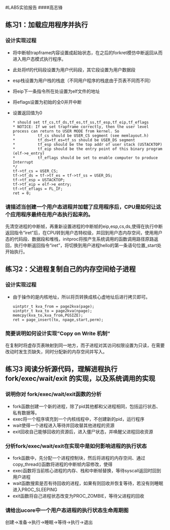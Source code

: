 #LAB5实验报告
####高志锋


## 练习1：加载应用程序并执行

### 设计实现过程
	
*	将中断帧trapframe内容设置成起始状态，在之后的forkret模仿中断返回从而进入用户态模式执行程序。
*	此处将tf的代码段设置为用户代码段，其它段设置为用户数据段
*	esp栈设置为用户栈的栈底（不同用户程序的栈底由于页表不同而不同）
*	将eip下一条指令所在处设置为elf文件的地址
*	将eflags设置为初始的全0并开中断
*	设置返回值为0
	
	```
	* should set tf_cs,tf_ds,tf_es,tf_ss,tf_esp,tf_eip,tf_eflags
	* NOTICE: If we set trapframe correctly, then the user level process can return to USER MODE from kernel. So
	*          tf_cs should be USER_CS segment (see memlayout.h)
	*          tf_ds=tf_es=tf_ss should be USER_DS segment
	*          tf_esp should be the top addr of user stack (USTACKTOP)
	*          tf_eip should be the entry point of this binary program (elf->e_entry)
	*          tf_eflags should be set to enable computer to produce Interrupt
	*/
	tf->tf_cs = USER_CS;
	tf->tf_ds = tf->tf_es = tf->tf_ss = USER_DS;
	tf->tf_esp = USTACKTOP;
	tf->tf_eip = elf->e_entry;
	tf->tf_eflags = FL_IF;
	ret = 0;
	```

### 请描述当创建一个用户态进程并加载了应用程序后，CPU是如何让这个应用程序最终在用户态执行起来的。

先清空进程的中断帧，再重新设置进程的中断帧的eip,esp,cs,ds,使得在执行中断返回指令“iret”后，在CPU转到用户态特权级，并回到用户态内存空间，使用用户态的代码段、数据段和堆栈，initproc将按产生系统调用的函数调用路径原路返回，执行中断返回指令“iret”，将切换到用户进程hello的第一条语句位置_start处开始执行。
	
## 练习2：父进程复制自己的内存空间给子进程
### 设计实现过程

*	由于操作的是内核地址，所以将页转换成核心虚地址后进行拷贝即可。

	```
	uintptr_t kva_from = page2kva(page);
    uintptr_t kva_to = page2kva(npage);
    memcpy(kva_to,kva_from,PGSIZE);
    ret = page_insert(to, npage,start,perm);
    ```

### 简要说明如何设计实现”Copy on Write 机制“

在复制时将虚存页表映射到同一地方，而子进程对其访问权限设置为只读，在需要改动时发生页缺失，同时分配新的内存空间并写入。


## 练习3 阅读分析源代码，理解进程执行 fork/exec/wait/exit 的实现，以及系统调用的实现

### 说明你对 fork/exec/wait/exit函数的分析
	
*	fork函数创建一个新的进程，除了pid其他都和父进程相同，包括运行状态、私有数据等。
*	exec将一个程序填充到一个内核线程中，不创建新的pid，运行程序
*	wait使得一个进程进入等待并回收替其他进程的资源
*	exit回收自己能够回收的资源后，进入僵尸状态，并唤醒父进程回收资源
	
### 分析fork/exec/wait/exit在实现中是如何影响进程的执行状态

*	fork函数中，先分配一个进程控制块，然后将进程的内存空间、通过copy_thread()函数将进程的中断帧内容修改，使得
*	exec函数将当前核心进程的内存、栈和中断帧替换，等待syscall返回时回到用户进程
*	wait函数搜索是否有待回收的进程，如果有则回收并恢复等待，若没有则睡眠进入PROC_SLEEPING
*	exit函数将自己进程状态改变为PROC_ZOMBIE，等待父进程的回收

### 请给出ucore中一个用户态进程的执行状态生命周期图

创建->准备->执行->睡眠->等待->执行->退出
